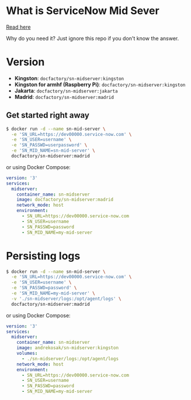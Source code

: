 # What is ServiceNow Mid Sever

[Read here](https://docs.servicenow.com/bundle/madrid-servicenow-platform/page/product/mid-server/reference/r-MIDServer.html)

Why do you need it? Just ignore this repo if you don't know the answer.

# Version

* **Kingston**: `docfactory/sn-midserver:kingston`
* **Kingston for armhf (Raspberry Pi)**: `docfactory/sn-midserver:kingston`
* **Jakarta**: `docfactory/sn-midserver:jakarta`
* **Madrid**: `docfactory/sn-midserver:madrid`

## Get started right away

```bash
$ docker run -d --name sn-mid-server \
  -e 'SN_URL=https://dev00000.service-now.com' \
  -e 'SN_USER=username' \
  -e 'SN_PASSWD=userpassword' \
  -e 'SN_MID_NAME=sn-mid-server' \
  docfactory/sn-midserver:madrid
```

or using Docker Compose:

```yaml
version: '3'
services:
  midserver:
    container_name: sn-midserver
    image: docfactory/sn-midserver:madrid
    network_mode: host
    environment:
      - SN_URL=https://dev00000.service-now.com
      - SN_USER=username
      - SN_PASSWD=password
      - SN_MID_NAME=my-mid-server
```

# Persisting logs

```bash
$ docker run -d --name sn-mid-server \
  -e 'SN_URL=https://dev00000.service-now.com' \
  -e 'SN_USER=username' \
  -e 'SN_PASSWD=password' \
  -e 'SN_MID_NAME=my-mid-server' \
  -v './sn-midserver/logs:/opt/agent/logs' \
  docfactory/sn-midserver:madrid
```

or using Docker Compose:

```yaml
version: '3'
services:
  midserver:
    container_name: sn-midserver
    image: andrekosak/sn-midserver:kingston
    volumes:
      - ./sn-midserver/logs:/opt/agent/logs
    network_mode: host
    environment:
      - SN_URL=https://dev00000.service-now.com
      - SN_USER=username
      - SN_PASSWD=password
      - SN_MID_NAME=my-mid-server
```